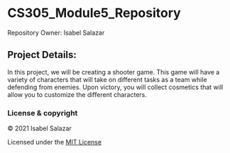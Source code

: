 # CS305_Module5_Repository
Repository Owner: Isabel Salazar

## Project Details:
In this project, we will be creating a shooter game. This game will have a variety of characters that will take on different tasks as a team while defending from enemies.
Upon victory, you will collect cosmetics that will allow you to customize the different characters.

### License & copyright
&copy; 2021 Isabel Salazar

Licensed under the [MIT License](LICENSE)
